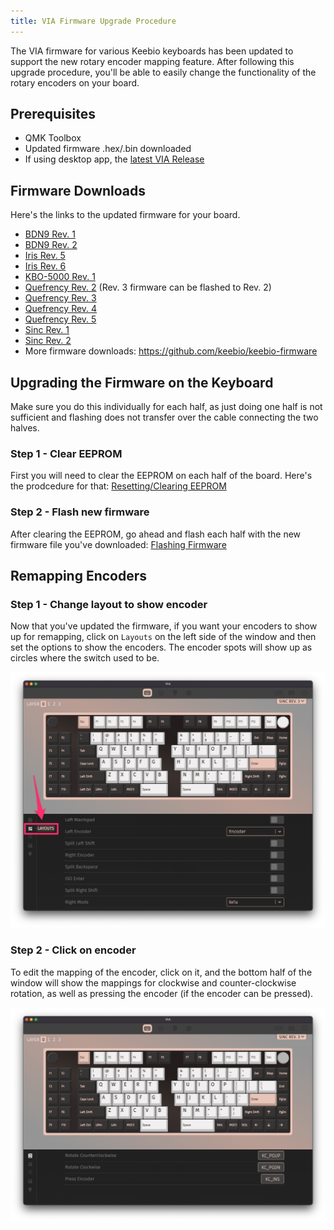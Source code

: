 ```yaml
---
title: VIA Firmware Upgrade Procedure
---
```


The VIA firmware for various Keebio keyboards has been updated to support the new rotary encoder mapping feature. After following this upgrade procedure, you'll be able to easily change the functionality of the rotary encoders on your board.

## Prerequisites
- QMK Toolbox
- Updated firmware .hex/.bin downloaded
- If using desktop app, the [latest VIA Release](https://github.com/the-via/releases/releases)

## Firmware Downloads
Here's the links to the updated firmware for your board.

- [BDN9 Rev. 1](https://docs.keeb.io/firmware.html?path=bdn9/keebio_bdn9_rev1_via.hex)
- [BDN9 Rev. 2](https://docs.keeb.io/firmware.html?path=bdn9/keebio_bdn9_rev2_via.bin)
- [Iris Rev. 5](https://docs.keeb.io/firmware.html?path=iris/keebio_iris_rev5a_via.hex)
- [Iris Rev. 6](https://docs.keeb.io/firmware.html?path=iris/keebio_iris_rev6b_via.hex)
- [KBO-5000 Rev. 1](https://docs.keeb.io/firmware.html?path=kbo-5000/keebio_kbo5000_rev1a_via.hex)
- [Quefrency Rev. 2](https://docs.keeb.io/firmware.html?path=quefrency/keebio_quefrency_rev3_via.hex) (Rev. 3 firmware can be flashed to Rev. 2)
- [Quefrency Rev. 3](https://docs.keeb.io/firmware.html?path=quefrency/keebio_quefrency_rev3_via.hex)
- [Quefrency Rev. 4](https://docs.keeb.io/firmware.html?path=quefrency/keebio_quefrency_rev4_via.hex)
- [Quefrency Rev. 5](https://docs.keeb.io/firmware.html?path=quefrency/keebio_quefrency_rev5_via.hex)
- [Sinc Rev. 1](https://docs.keeb.io/firmware.html?path=sinc/keebio_sinc_rev1_via.hex)
- [Sinc Rev. 2](https://docs.keeb.io/firmware.html?path=sinc/keebio_sinc_rev2_via.hex)
- More firmware downloads: <https://github.com/keebio/keebio-firmware>

## Upgrading the Firmware on the Keyboard

Make sure you do this individually for each half, as just doing one half is not sufficient and flashing does not transfer over the cable connecting the two halves.

### Step 1 - Clear EEPROM

First you will need to clear the EEPROM on each half of the board. Here's the prodcedure for that: [Resetting/Clearing EEPROM](https://docs.keeb.io/reset-eeprom)

### Step 2 - Flash new firmware

After clearing the EEPROM, go ahead and flash each half with the new firmware file you've downloaded: [Flashing Firmware](https://docs.keeb.io/flashing-firmware)

## Remapping Encoders

### Step 1 - Change layout to show encoder

Now that you've updated the firmware, if you want your encoders to show up for remapping, click on `Layouts` on the left side of the window and then set the options to show the encoders. The encoder spots will show up as circles where the switch used to be.

![](./assets/images/via/02-layouts.png)

### Step 2 - Click on encoder

To edit the mapping of the encoder, click on it, and the bottom half of the window will show the mappings for clockwise and counter-clockwise rotation, as well as pressing the encoder (if the encoder can be pressed).

![](./assets/images/via/encoder-edit.png)
